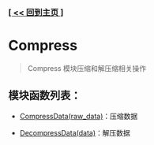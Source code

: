 ### [[ << 回到主页 ]](../index.md)

# Compress

> Compress 模块压缩和解压缩相关操作

## 模块函数列表：

+ [CompressData(raw_data)](_CompressData_.md)：压缩数据

+ [DecompressData(data)](_DecompressData_.md)：解压数据